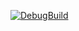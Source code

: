 [![DebugBuild](https://github.com/WakamatuSanga/DirectXGame/actions/workflows/DebugBuild.yml/badge.svg)](https://github.com/WakamatuSanga/DirectXGame/actions/workflows/DebugBuild.yml)
